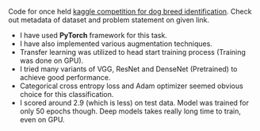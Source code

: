 Code for once held [kaggle competition for dog breed identification](https://www.kaggle.com/c/dog-breed-identification). Check out metadata of dataset and problem statement on given link.

* I have used **PyTorch** framework for this task.
* I have also implemented various augmentation techniques.
* Transfer learning was utilized to head start training process (Training was done on GPU).
* I tried many variants of VGG, ResNet and DenseNet (Pretrained) to achieve good performance.
* Categorical cross entropy loss and Adam optimizer seemed obvious choice for this classification.
* I scored around 2.9 (which is less) on test data. Model was trained for only 50 epochs though. Deep models takes really long time to train, even on GPU.